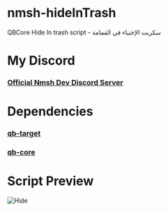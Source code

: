# nmsh-hideInTrash
QBCore Hide In trash script - سكربت الإختباء في القمامة

# My Discord

### [Official Nmsh Dev Discord Server](https://discord.gg/rfEs2VvaSd)

# Dependencies
### [qb-target](https://github.com/BerkieBb/qb-target)
### [qb-core](https://github.com/qbcore-framework/qb-core)

# Script Preview
![Hide](https://media.discordapp.net/attachments/947948381966315540/957253729688617041/unknown.png?width=1252&height=671)
